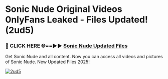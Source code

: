 # Sonic Nude Original Videos 0nlyFans Leaked - Files Updated! (2ud5)

<h3>🔴 CLICK HERE 🌐==►► <a href="https://tinyurl.com/yc6ubb5a" rel="nofollow">Sonic Nude Updated Files</a></h3>

Get Sonic Nude and all content. Now you can access all videos and pictures of Sonic Nude. New Updated Files 2025!

[![2ud5](https://i.imgur.com/7eu0CRL.gif)](https://tinyurl.com/yc6ubb5a)
